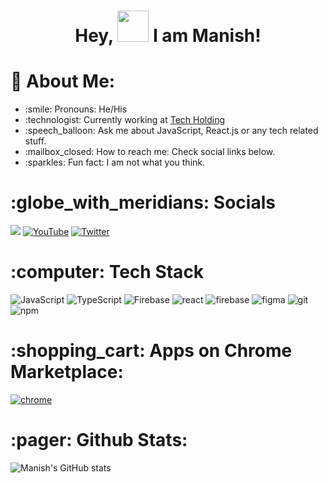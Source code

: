 <h1 align="center" >
    Hey, <img src="https://github.com/pamnanaimanish169/pamnanaimanish169/assets/21191012/b4771733-caea-4cb3-b98c-fd62bda47478" width="50px" height="50px" />
I am Manish!
</h1>

<h1>
    💫 About Me: 
</h1>

  <ul>
    <li>:smile: Pronouns: He/His</li>
    <li>:technologist: Currently working at <a href="https://techholding.co/"> Tech Holding</a>
</li>
    <li>:speech_balloon: Ask me about JavaScript, React.js or any tech related stuff.</li>
    <li>:mailbox_closed: How to reach me: Check social links below.</li>
    <li>:sparkles: Fun fact: I am not what you think.</li>
  </ul>

<h1>
   :globe_with_meridians: Socials
</h1>

<p dir="auto">



<a href="https://dev.to/manish169" rel="nofollow"><img src="https://camo.githubusercontent.com/f197926b3f46805a357c60a0a97f5efe372dae954778834cb640846741d4b39d/68747470733a2f2f696d672e736869656c64732e696f2f62616467652f6465762e746f2d3041304130413f7374796c653d666f722d7468652d6261646765266c6f676f3d646576646f74746f266c6f676f436f6c6f723d7768697465" style="max-width: 100%;"></a> 
<a href="https://www.youtube.com/channel/UCdzhdugezxd40Jzm9xpSStg" rel="nofollow"><img src="https://camo.githubusercontent.com/d79c5549652f9c7690992eb49571d216a70a480681561cbd93bfbfc77c491e54/68747470733a2f2f696d672e736869656c64732e696f2f62616467652f596f75547562652d4646303030303f7374796c653d666f722d7468652d6261646765266c6f676f3d796f7574756265266c6f676f436f6c6f723d7768697465" alt="YouTube" data-canonical-src="https://img.shields.io/badge/YouTube-FF0000?style=for-the-badge&amp;logo=youtube&amp;logoColor=white" style="max-width: 100%;"></a> 
<a href="https://twitter.com/manishpamnani12" rel="nofollow"><img src="https://camo.githubusercontent.com/5d03c86f6a75f7cbe80d135d9162fbf6dc46a31253cf30a8e9bb8279b4d574d3/68747470733a2f2f696d672e736869656c64732e696f2f62616467652f547769747465722d3144413146323f7374796c653d666f722d7468652d6261646765266c6f676f3d74776974746572266c6f676f436f6c6f723d7768697465" alt="Twitter" style="max-width: 100%;"></a></p>

<h1> :computer: Tech Stack</h1>

<img src="https://camo.githubusercontent.com/aeddc848275a1ffce386dc81c04541654ca07b2c43bbb8ad251085c962672aea/68747470733a2f2f696d672e736869656c64732e696f2f62616467652f6a6176617363726970742d2532333332333333302e7376673f7374796c653d666f722d7468652d6261646765266c6f676f3d6a617661736372697074266c6f676f436f6c6f723d253233463744463145" alt="JavaScript" />&nbsp;<img src="https://camo.githubusercontent.com/ee71fcc1aa3d059265517741dffc4161922fd744377e7a5f07c43381d0aa9aac/68747470733a2f2f696d672e736869656c64732e696f2f62616467652f747970657363726970742d2532333030374143432e7376673f7374796c653d666f722d7468652d6261646765266c6f676f3d74797065736372697074266c6f676f436f6c6f723d7768697465" alt="TypeScript"/>&nbsp;<img src="https://camo.githubusercontent.com/a65fcdf7030d79c00f4c3d8bab84de39107f5777fca4d12f0cb64440015183fe/68747470733a2f2f696d672e736869656c64732e696f2f62616467652f66697265626173652d2532333033394245352e7376673f7374796c653d666f722d7468652d6261646765266c6f676f3d6669726562617365" alt="Firebase"/>&nbsp;<img src="https://camo.githubusercontent.com/ab4c3c731a174a63df861f7b118d6c8a6c52040a021a552628db877bd518fe84/68747470733a2f2f696d672e736869656c64732e696f2f62616467652f72656163742d2532333230323332612e7376673f7374796c653d666f722d7468652d6261646765266c6f676f3d7265616374266c6f676f436f6c6f723d253233363144414642" alt="react"/>&nbsp;<img src="https://camo.githubusercontent.com/a65fcdf7030d79c00f4c3d8bab84de39107f5777fca4d12f0cb64440015183fe/68747470733a2f2f696d672e736869656c64732e696f2f62616467652f66697265626173652d2532333033394245352e7376673f7374796c653d666f722d7468652d6261646765266c6f676f3d6669726562617365" alt="firebase"/>&nbsp;<img src="https://camo.githubusercontent.com/9a8ccd8ae319ddac9934db226e7834d7e1c61a31076e7d7c04ecb5bf352967aa/68747470733a2f2f696d672e736869656c64732e696f2f62616467652f6669676d612d2532334632344531452e7376673f7374796c653d666f722d7468652d6261646765266c6f676f3d6669676d61266c6f676f436f6c6f723d7768697465" alt="figma"/>&nbsp;<img src="https://camo.githubusercontent.com/06c6858186510906c21d8c951168d55d976d7dfb9176ed6125c55b8a7de0baae/68747470733a2f2f696d672e736869656c64732e696f2f62616467652f4749542d4534344333303f7374796c653d666f722d7468652d6261646765266c6f676f3d676974266c6f676f436f6c6f723d7768697465" alt="git"/>&nbsp;<img src="https://camo.githubusercontent.com/b47580b7e8e0b4ce9bb718070140318f72d316a0c88e0dd53a5ac4b0bdfc755e/68747470733a2f2f696d672e736869656c64732e696f2f62616467652f4e504d2d2532333030303030302e7376673f7374796c653d666f722d7468652d6261646765266c6f676f3d6e706d266c6f676f436f6c6f723d7768697465" alt="npm"/>


<h1>
    :shopping_cart: Apps on Chrome Marketplace:
</h1>

<a href="https://chrome.google.com/webstore/search/manishpamnani169?hl=en&authuser=0
"><img src="https://camo.githubusercontent.com/706585fc5da120319fb25f79a1d010d8bcb6bc70bb10da352d4a91d0550d3e39/68747470733a2f2f696d672e736869656c64732e696f2f62616467652f476f6f676c655f6368726f6d652d3432383546343f7374796c653d666f722d7468652d6261646765266c6f676f3d476f6f676c652d6368726f6d65266c6f676f436f6c6f723d7768697465" alt="chrome" /></a>&nbsp;

<h1>
:pager: Github Stats:
</h1>

![Manish's GitHub stats](https://github-readme-stats.vercel.app/api?username=pamnanaimanish169&show_icons=true&theme=radical)

<!-- 

- Replace "label" with a short label for the badge (e.g., "Framework", "Library", etc.).
- Replace "message" with the name of the tool, technology, or service you want to display (e.g., "React", "Django", "Docker", etc.).
- Replace "color" with a color of your choice for the badge background (e.g., "blue", "green", "red", etc.).
- The "logo" parameter should remain as "simpleicons" to use Simple Icons logos.
- The "logoColor" parameter can be adjusted to change the color of the Simple Icons logo if desired.

e.g: 

![Git](https://img.shields.io/badge/git-grey?logo=git&logoColor=#F05032)

https://github.com/saurav-prasad


-->
